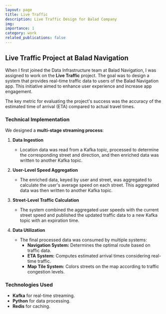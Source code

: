 ```yaml
---
layout: page
title: Live Traffic
description: Live Traffic Design for Balad Company
img:
importance: 1
category: work
related_publications: false
---
```


## Live Traffic Project at Balad Navigation  

When I first joined the Data Infrastructure team at Balad Navigation, I was assigned to work on the **Live Traffic** project. The goal was to design a system that provides real-time traffic data to users of the Balad Navigation app. This initiative aimed to enhance user experience and increase app engagement.  

The key metric for evaluating the project's success was the accuracy of the estimated time of arrival (ETA) compared to actual travel times.

### Technical Implementation  

We designed a **multi-stage streaming process**:  

1. **Data Ingestion**  
   - Location data was read from a Kafka topic, processed to determine the corresponding street and direction, and then enriched data was written to another Kafka topic.  

2. **User-Level Speed Aggregation**  
   - The enriched data, keyed by user and street, was aggregated to calculate the user's average speed on each street. This aggregated data was then written to another Kafka topic.  

3. **Street-Level Traffic Calculation**  
   - The system combined the aggregated user speeds with the current street speed and published the updated traffic data to a new Kafka topic with an expiration time.  

4. **Data Utilization**  
   - The final processed data was consumed by multiple systems:  
     - **Navigation System:** Determines the optimal route based on traffic data.  
     - **ETA System:** Computes estimated arrival times considering real-time traffic.  
     - **Map Tile System:** Colors streets on the map according to traffic congestion levels.  

### Technologies Used  

- **Kafka** for real-time streaming.  
- **Python** for data processing.  
- **Redis** for caching.  
